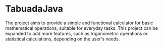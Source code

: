 # TabuadaJava
The project aims to provide a simple and functional calculator for basic mathematical operations, suitable for everyday tasks. This project can be expanded to add more features, such as trigonometric operations or statistical calculations, depending on the user's needs.
